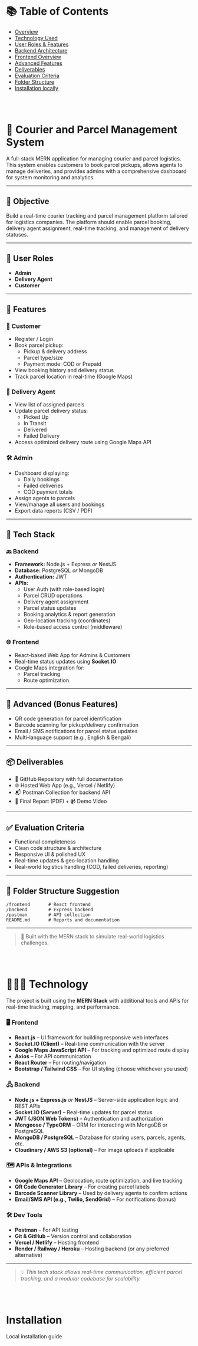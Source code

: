 # 📚 Table of Contents

- [Overview](#-courier-and-parcel-management-system)
- [Technology Used](#-technology)
- [User Roles & Features](#-features)
- [Backend Architecture](#-backend)
- [Frontend Overview](#-frontend)
- [Advanced Features](#-advanced-bonus-features)
- [Deliverables](#-deliverables)
- [Evaluation Criteria](#-evaluation-criteria)
- [Folder Structure](#-folder-structure-suggestion)
- [Installation locally](#-installation)

<br/>
<br/>


# 🚚 Courier and Parcel Management System

A full-stack MERN application for managing courier and parcel logistics. This system enables customers to book parcel pickups, allows agents to manage deliveries, and provides admins with a comprehensive dashboard for system monitoring and analytics.

---

## 📌 Objective

Build a real-time courier tracking and parcel management platform tailored for logistics companies. The platform should enable parcel booking, delivery agent assignment, real-time tracking, and management of delivery statuses.

---

## 👥 User Roles

- **Admin**
- **Delivery Agent**
- **Customer**

---

## 🔑 Features

### 🧍 Customer
- Register / Login
- Book parcel pickup:
  - Pickup & delivery address
  - Parcel type/size
  - Payment mode: COD or Prepaid
- View booking history and delivery status
- Track parcel location in real-time (Google Maps)

### 🚴 Delivery Agent
- View list of assigned parcels
- Update parcel delivery status:
  - Picked Up
  - In Transit
  - Delivered
  - Failed Delivery
- Access optimized delivery route using Google Maps API

### 🛠️ Admin
- Dashboard displaying:
  - Daily bookings
  - Failed deliveries
  - COD payment totals
- Assign agents to parcels
- View/manage all users and bookings
- Export data reports (CSV / PDF)

---

## 🧰 Tech Stack

### 🔙 Backend
- **Framework:** Node.js + Express _or_ NestJS
- **Database:** PostgreSQL _or_ MongoDB
- **Authentication:** JWT
- **APIs:**
  - User Auth (with role-based login)
  - Parcel CRUD operations
  - Delivery agent assignment
  - Parcel status updates
  - Booking analytics & report generation
  - Geo-location tracking (coordinates)
  - Role-based access control (middleware)

### 🌐 Frontend
- React-based Web App for Admins & Customers
- Real-time status updates using **Socket.IO**
- Google Maps integration for:
  - Parcel tracking
  - Route optimization

---

## 🚀 Advanced (Bonus Features)
- QR code generation for parcel identification
- Barcode scanning for pickup/delivery confirmation
- Email / SMS notifications for parcel status updates
- Multi-language support (e.g., English & Bengali)

---

## 📦 Deliverables

- 🔗 GitHub Repository with full documentation
- 🌐 Hosted Web App (e.g., Vercel / Netlify)
- 📬 Postman Collection for backend API
- 📝 Final Report (PDF) + 📹 Demo Video

---

## ✅ Evaluation Criteria

- Functional completeness
- Clean code structure & architecture
- Responsive UI & polished UX
- Real-time updates & geo-location handling
- Real-world logistics handling (COD, failed deliveries, reporting)

---

## 📁 Folder Structure Suggestion

```
/frontend       # React frontend
/backend        # Express backend
/postman        # API collection
README.md       # Reports and documentation
```

---

> 🔧 Built with the MERN stack to simulate real-world logistics challenges.

<br/>
<br/>

# 🧑🏻‍💻 Technology

The project is built using the **MERN Stack** with additional tools and APIs for real-time tracking, mapping, and performance.

### 🖥️ Frontend
- **React.js** – UI framework for building responsive web interfaces
- **Socket.IO (Client)** – Real-time communication with the server
- **Google Maps JavaScript API** – For tracking and optimized route display
- **Axios** – For API communication
- **React Router** – For routing/navigation
- **Bootstrap / Tailwind CSS** – For UI styling (choose whichever you used)

### 🖧 Backend
- **Node.js + Express.js** _or_ **NestJS** – Server-side application logic and REST APIs
- **Socket.IO (Server)** – Real-time updates for parcel status
- **JWT (JSON Web Tokens)** – Authentication and authorization
- **Mongoose / TypeORM** – ORM for interacting with MongoDB or PostgreSQL
- **MongoDB / PostgreSQL** – Database for storing users, parcels, agents, etc.
- **Cloudinary / AWS S3 (optional)** – For image uploads if applicable

### 🗺️ APIs & Integrations
- **Google Maps API** – Geolocation, route optimization, and live tracking
- **QR Code Generator Library** – For creating parcel labels
- **Barcode Scanner Library** – Used by delivery agents to confirm actions
- **Email/SMS API (e.g., Twilio, SendGrid)** – For notifications (bonus)

### 🛠️ Dev Tools
- **Postman** – For API testing
- **Git & GitHub** – Version control and collaboration
- **Vercel / Netlify** – Hosting frontend
- **Render / Railway / Heroku** – Hosting backend (or any preferred alternative)

---

> 💡 _This tech stack allows real-time communication, efficient parcel tracking, and a modular codebase for scalability._

<br/>
<br/>

# Installation

Local installation guide



<!-- 
##📄 Final PDF Report

A professionally written document that summarizes the project, typically includes:

   - **Project Overview** – A summary of what the system does and who it's for.

   - **Tech Stack Used** – What technologies and tools you used (e.g., React, Node.js, MongoDB).

   - **System Architecture** – High-level design of frontend, backend, and database.

   - **Features Implemented** – A breakdown of each feature by role (Admin, Agent, Customer).

   - **Challenges & Solutions** – Any technical hurdles you faced and how you solved them.

   - **Bonus Features (if any)** – QR code, notifications, etc.

   - **Screenshots** – UI screenshots of important pages.

   - **How to Run Locally** – Steps for cloning and running the app.

   - **Conclusion** – Wrap-up and key takeaways from building the project.


## 🎥 Video Demo

A short screen recording (usually 3–10 minutes) that:

    1. Introduces the project

    2. Shows the major features in action

        - User flow: registration → parcel booking → tracking

        - Admin assigning parcels, viewing reports

        - Agent updating status, optimized route view

    3. Explains key technical components (optional)

    4. Demonstrates real-time features (e.g., status updates, map tracking)


## 📌 Tools to create it:

**Screen Recording:** OBS Studio, Loom, or built-in recorder

**Video Format:** MP4 or share via YouTube/Google Drive
-->
